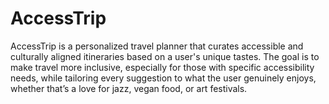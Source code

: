 # AccessTrip

AccessTrip is a personalized travel planner that curates accessible and culturally aligned itineraries based on a user's unique tastes. The goal is to make travel more inclusive, especially for those with specific accessibility needs, while tailoring every suggestion to what the user genuinely enjoys, whether that’s a love for jazz, vegan food, or art festivals.
